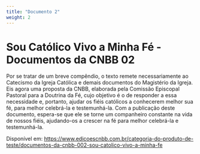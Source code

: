 ```yaml
---
title: "Documento 2"
weight: 2
---
```

# Sou Católico Vivo a Minha Fé - Documentos da CNBB 02

Por se tratar de um breve compêndio, o texto remete necessariamente ao Catecismo da Igreja Católica e demais documentos do Magistério da Igreja. Eis agora uma proposta da CNBB, elaborada pela Comissão Episcopal Pastoral para a Doutrina da Fé, cujo objetivo é o de responder a essa necessidade e, portanto, ajudar os fiéis católicos a conhecerem melhor sua fé, para melhor celebrá-la e testemunhá-la. Com a publicação deste documento, espera-se que ele se torne um companheiro constante na vida de nossos fiéis, ajudando-os a crescer na fé para melhor celebrá-la e testemunhá-la.

Disponível em: https://www.edicoescnbb.com.br/categoria-do-produto-de-teste/documentos-da-cnbb-002-sou-catolico-vivo-a-minha-fe
